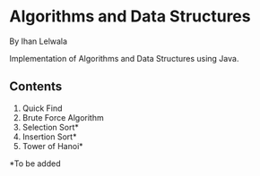 # Algorithms and Data Structures
By Ihan Lelwala

Implementation of Algorithms and Data Structures using Java.

## Contents

1. Quick Find
2. Brute Force Algorithm
3. Selection Sort*
4. Insertion Sort*
5. Tower of Hanoi*

*To be added